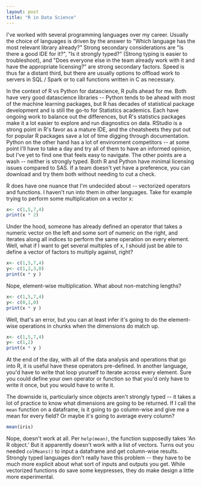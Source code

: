 ```yaml
---
layout: post
title: "R in Data Science"
---
```


  I've worked with several programming languages over my career.  Usually the choice of languages is driven by the answer to "Which language has the most relevant library already?"  Strong secondary considerations are "Is there a good IDE for it?", "Is it strongly typed?" (Strong typing is easier to troubleshoot), and "Does everyone else in the team already work with it and have the appropriate licensing?" are strong secondary factors.  Speed is thus far a distant third, but there are usually options to offload work to servers in SQL / Spark or to call functions written in C as necessary.

  In the context of R vs Python for datascience, R pulls ahead for me. Both have very good datascience libraries -- Python tends to be ahead with most of the machine learning packages, but R has decades of statistical package development and is still the go-to for Statistics academics.  Each have ongoing work to balance out the differences, but R's statistics packages make it a lot easier to explore and run diagnostics on data.  RStudio is a strong point in R's favor as a mature IDE, and the cheatsheets they put out for popular R packages save a lot of time digging through documentation.   Python on the other hand has a lot of environment competitors -- at some point I'll have to take a day and try all of them to have an informed opinion, but I've yet to find one that feels easy to navigate. The other points are a wash -- neither is strongly typed.  Both R and Python have minimal licensing issues compared to SAS. If a team doesn't yet have a preference, you can download and try them both without needing to cut a check.  

  R does have one nuance that I'm undecided about -- vectorized operators and functions.  I haven't run into them in other languages.  Take for example trying to perform some multiplication on a vector x:  
```r 
x<- c(1,5,7,4)
print(x * 2)
```  
  Under the hood, someone has already defined an operator that takes a numeric vector on the left and some sort of numeric on the right, and iterates along all indices to perform the same operation on every element.  Well, what if I want to get several multiples of x, I should just be able to define a vector of factors to multiply against, right?

```r 
x<- c(1,5,7,4)
y<- c(1,2,3,0)
print(x * y )
```  
Nope, element-wise multiplication.  What about non-matching lengths?

```r
x<- c(1,5,7,4)
y<- c(0,1,0)
print(x * y )
```  
Well, that's an error, but you can at least infer it's going to do the element-wise operations in chunks when the dimensions do match up.

```r
x<- c(1,5,7,4)
y<- c(1,2)
print(x * y )
```  
  At the end of the day, with all of the data analysis and operations that go into R, it is useful have these operators pre-defined.  In another language, you'd have to write that loop yourself to iterate across every element.  Sure you could define your own operator or function so that you'd only have to write it once, but you would have to write it.  
  
  The downside is, particularly since objects aren't strongly typed -- it takes a lot of practice to know what dimensions are going to be returned.  If I call the `mean` function on a dataframe, is it going to go column-wise and give me a mean for every field? Or maybe it's going to average every column?
```r
mean(iris)
```
  Nope, doesn't work at all.  Per `help(mean)`, the function supposedly takes 'An R object.' But it apparently doesn't work with a list of vectors.  Turns out you needed `colMeans()` to input a dataframe and get column-wise results.  Strongly typed languages don't really have this problem -- they have to be much more explicit about what sort of inputs and outputs you get.  While vectorized functions do save some keypresses, they do make design a little more experimental.
